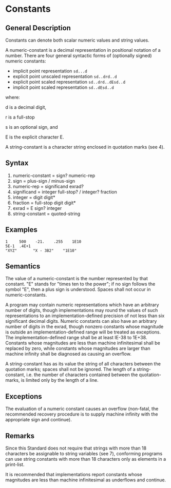 # Constants
## General Description 

Constants can denote both scalar numeric values and string values. 

A numeric-constant is a decimal representation in positional notation of a number. There are four general syntactic forms of (optionally signed) numeric constants:

  - implicit point representation                `sd...d`
  - explicit point unscaled representation       `sd..drd..d`
  - explicit point scaled representation         `sd..drd..dEsd..d`
  - implicit point scaled representation         `sd..dEsd..d`
    
where: 

d is a decimal digit,

r is a full-stop

s is an optional sign, and 

E is the explicit character E.

A string-constant is a character string enclosed in quotation marks (see 4).

## Syntax 

  1. numeric-constant = sign? numeric-rep
  2. sign = plus-sign / minus-sign
  3. numeric-rep = significand exrad?
  4. significand = integer full-stop? / integer? fraction 
  5. integer = digit digit* 
  6. fraction = full-stop digit digit* 
  7. exrad = E sign? integer 
  8. string-constant = quoted-string 

## Examples 

    1     500    -21.    .255    1E10
    5E-1  .4E+1 
    "XYZ"       "X - 3B2"    "1E10"

## Semantics

The value of a numeric-constant is the number represented by that constant. "E" stands for "times ten to the power"; if no sign follows the symbol "E", then a plus sign is understood. Spaces shall not occur in numeric-constants. 

A program may contain numeric representations which have an arbitrary number of digits, though implementations may round the values of such representations to an implementation-defined precision of not less than six significant decimal digits. Numeric constants can also have an arbitrary number of digits in the exrad, though nonzero constants whose magnitude is outside an implementation-defined range will be treated as exceptions. The implementation-defined range shall be at least IE-38 to 1E+38. Constants whose magnitudes are less than machine infinitesimal shall be replaced by zero, while constants whose magnitudes are larger than machine infinity shall be diagnosed as causing an overflow. 

A string-constant has as its value the string of all characters between the quotation marks; spaces shall not be ignored. The length of a string-constant, i.e. the number of characters contained between the quotation-marks, is limited only by the length of a line. 

## Exceptions 

The evaluation of a numeric constant causes an overflow (non-fatal, the recommended recovery procedure is to supply machine infinity with the appropriate sign and continue). 

## Remarks 

Since this Standard does not require that strings with more than 18 characters be assignable to string variables (see 7), conforming programs can use string constants with more than 18 characters only as elements in a print-list. 

It is recommended that implementations report constants whose magnitudes are less than machine infinitesimal as underflows and continue.
